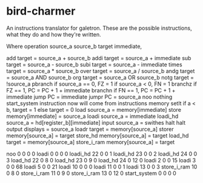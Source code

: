 # bird-charmer
An instructions translator for galetron.
These are the possible instructions, what they do and how they're written.

Where
operation source_a source_b target immediate,

add
  target = source_a + source_b
addi
  target = source_a + immediate
sub
  target = source_a - source_b
subi
  target = source_a - immediate
times
  target = source_a * source_b
over
  target = source_a / source_b
andg
  target = source_a AND source_b
org
  target = source_a OR source_b
notg
  target = !source_a
pbranch
  if source_a == 0, FZ = 1
  if source_a < 0, FN = 1
branchz
  if FZ == 1, PC = PC + 1 + immediate
branchn
  if FN == 1, PC = PC + 1 + immediate
jump
  PC = immediate
jumpr
  PC = source_a
noo
  nothing
start_system
  instruction now will come from instructions memory
setlt
  if a < b, target = 1
  else target = 0
load
  source_a = memory[immediate]
store
  memory[immediate] = source_a
loadi
  source_a = immediate
loadi_hd
  source_a = hd[register_b][immediate]
input
  source_a = swithes
halt
  halt
output
  displays = source_a
loadr
  target = memory[source_a]
storer
  memory[source_a] = target
 store_hd
  memory[source_a] = target
load_hd
  target = memory[source_a]
store_i_ram
  memory[source_a] = target










noo 0 0 0 0
loadi 0 0 0 0
loadi_hd 22 0 0 1
loadi_hd 23 0 0 2
loadi_hd 24 0 0 3
load_hd 22 0 8 0
load_hd 23 0 9 0
load_hd 24 0 12 0
loadi 2 0 0 15
loadi 3 0 0 68
loadi 5 0 0 21
loadi 10 0 0 0
loadi 11 0 0 1
loadi 13 0 0 3
store_i_ram 10 0 8 0
store_i_ram 11 0 9 0
store_i_ram 13 0 12 0
start_system 0 0 0 0
